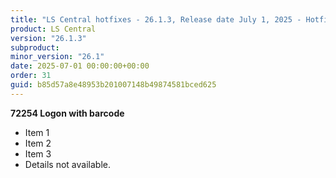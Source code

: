 ```yaml
---
title: "LS Central hotfixes - 26.1.3, Release date July 1, 2025 - Hotfixes"
product: LS Central
version: "26.1.3"
subproduct: 
minor_version: "26.1"
date: 2025-07-01 00:00:00+00:00
order: 31
guid: b85d57a8e48953b201007148b49874581bced625
---
```


**72254 Logon with barcode**- Item 1- Item 2- Item 3- Details not available.
